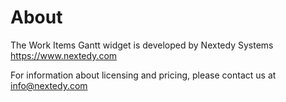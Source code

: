 # About

The Work Items Gantt widget is developed by Nextedy Systems <https://www.nextedy.com>

For information about licensing and pricing, please contact us at <info@nextedy.com>